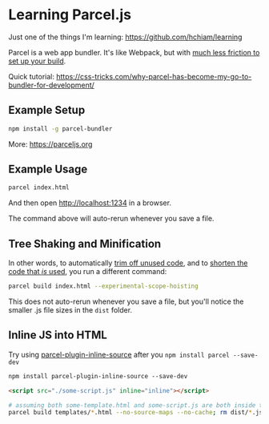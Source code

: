 # Learning Parcel.js

Just one of the things I'm learning: <https://github.com/hchiam/learning>

Parcel is a web app bundler. It's like Webpack, but with [much less friction to set up your build](https://www.youtube.com/watch?v=b-6BeS-22yw).

Quick tutorial: <https://css-tricks.com/why-parcel-has-become-my-go-to-bundler-for-development/>

## Example Setup

```bash
npm install -g parcel-bundler
```

More: <https://parceljs.org>

## Example Usage

```bash
parcel index.html
```

And then open <http://localhost:1234> in a browser.

The command above will auto-rerun whenever you save a file.

## Tree Shaking and Minification

In other words, to automatically [trim off unused code](https://en.wikipedia.org/wiki/Tree_shaking), and to [shorten the code that *is* used](https://en.wikipedia.org/wiki/Minification_(programming)), you run a different command:

```bash
parcel build index.html --experimental-scope-hoisting
```

This does not auto-rerun whenever you save a file, but you'll notice the smaller .js file sizes in the `dist` folder.

## Inline JS into HTML

Try using [parcel-plugin-inline-source](https://www.npmjs.com/package/parcel-plugin-inline-source) after you `npm install parcel --save-dev`

```bash
npm install parcel-plugin-inline-source --save-dev
```

```html
<script src="./some-script.js" inline="inline"></script>
```

```bash
# assuming both some-template.html and some-script.js are both inside the templates folder
parcel build templates/*.html --no-source-maps --no-cache; rm dist/*.js; rm dist/*.jpg
```
